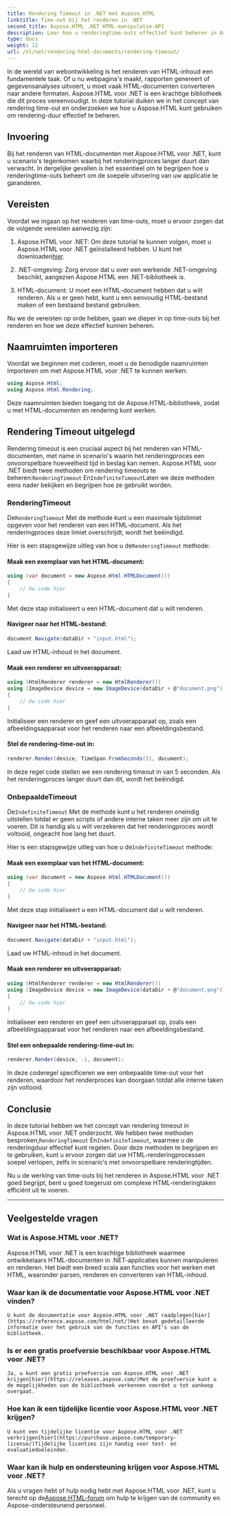 ```yaml
---
title: Rendering Timeout in .NET met Aspose.HTML
linktitle: Time-out bij het renderen in .NET
second_title: Aspose.HTML .NET HTML-manipulatie-API
description: Leer hoe u renderingtime-outs effectief kunt beheren in Aspose.HTML voor .NET. Verken renderingopties en zorg voor soepele rendering van HTML-documenten.
type: docs
weight: 12
url: /nl/net/rendering-html-documents/rendering-timeout/
---
```


In de wereld van webontwikkeling is het renderen van HTML-inhoud een fundamentele taak. Of u nu webpagina's maakt, rapporten genereert of gegevensanalyses uitvoert, u moet vaak HTML-documenten converteren naar andere formaten. Aspose.HTML voor .NET is een krachtige bibliotheek die dit proces vereenvoudigt. In deze tutorial duiken we in het concept van rendering time-out en onderzoeken we hoe u Aspose.HTML kunt gebruiken om rendering-duur effectief te beheren.

## Invoering

Bij het renderen van HTML-documenten met Aspose.HTML voor .NET, kunt u scenario's tegenkomen waarbij het renderingproces langer duurt dan verwacht. In dergelijke gevallen is het essentieel om te begrijpen hoe u renderingtime-outs beheert om de soepele uitvoering van uw applicatie te garanderen.

## Vereisten

Voordat we ingaan op het renderen van time-outs, moet u ervoor zorgen dat de volgende vereisten aanwezig zijn:

1. Aspose.HTML voor .NET: Om deze tutorial te kunnen volgen, moet u Aspose.HTML voor .NET geïnstalleerd hebben. U kunt het downloaden[hier](https://releases.aspose.com/html/net/).

2. .NET-omgeving: Zorg ervoor dat u over een werkende .NET-omgeving beschikt, aangezien Aspose.HTML een .NET-bibliotheek is.

3. HTML-document: U moet een HTML-document hebben dat u wilt renderen. Als u er geen hebt, kunt u een eenvoudig HTML-bestand maken of een bestaand bestand gebruiken.

Nu we de vereisten op orde hebben, gaan we dieper in op time-outs bij het renderen en hoe we deze effectief kunnen beheren.

## Naamruimten importeren

Voordat we beginnen met coderen, moet u de benodigde naamruimten importeren om met Aspose.HTML voor .NET te kunnen werken:

```csharp
using Aspose.Html;
using Aspose.Html.Rendering;
```

Deze naamruimten bieden toegang tot de Aspose.HTML-bibliotheek, zodat u met HTML-documenten en rendering kunt werken.

## Rendering Timeout uitgelegd

Rendering timeout is een cruciaal aspect bij het renderen van HTML-documenten, met name in scenario's waarin het renderingproces een onvoorspelbare hoeveelheid tijd in beslag kan nemen. Aspose.HTML voor .NET biedt twee methoden om rendering timeouts te beheren:`RenderingTimeout` En`IndefiniteTimeout`Laten we deze methoden eens nader bekijken en begrijpen hoe ze gebruikt worden.

### RenderingTimeout

 De`RenderingTimeout` Met de methode kunt u een maximale tijdslimiet opgeven voor het renderen van een HTML-document. Als het renderingproces deze limiet overschrijdt, wordt het beëindigd.

 Hier is een stapsgewijze uitleg van hoe u de`RenderingTimeout` methode:

#### Maak een exemplaar van het HTML-document:

   ```csharp
   using (var document = new Aspose.Html.HTMLDocument())
   {
       // Uw code hier
   }
   ```

   Met deze stap initialiseert u een HTML-document dat u wilt renderen.

#### Navigeer naar het HTML-bestand:

   ```csharp
   document.Navigate(dataDir + "input.html");
   ```

   Laad uw HTML-inhoud in het document.

#### Maak een renderer en uitvoerapparaat:

   ```csharp
   using (HtmlRenderer renderer = new HtmlRenderer())
   using (ImageDevice device = new ImageDevice(dataDir + @"document.png"))
   {
       // Uw code hier
   }
   ```

   Initialiseer een renderer en geef een uitvoerapparaat op, zoals een afbeeldingsapparaat voor het renderen naar een afbeeldingsbestand.

#### Stel de rendering-time-out in:

   ```csharp
   renderer.Render(device, TimeSpan.FromSeconds(5), document);
   ```

   In deze regel code stellen we een rendering timeout in van 5 seconden. Als het renderingproces langer duurt dan dit, wordt het beëindigd.

### OnbepaaldeTimeout

 De`IndefiniteTimeout` Met de methode kunt u het renderen oneindig uitstellen totdat er geen scripts of andere interne taken meer zijn om uit te voeren. Dit is handig als u wilt verzekeren dat het renderingproces wordt voltooid, ongeacht hoe lang het duurt.

 Hier is een stapsgewijze uitleg van hoe u de`IndefiniteTimeout` methode:

#### Maak een exemplaar van het HTML-document:

   ```csharp
   using (var document = new Aspose.Html.HTMLDocument())
   {
       // Uw code hier
   }
   ```

   Met deze stap initialiseert u een HTML-document dat u wilt renderen.

#### Navigeer naar het HTML-bestand:

   ```csharp
   document.Navigate(dataDir + "input.html");
   ```

   Laad uw HTML-inhoud in het document.

#### Maak een renderer en uitvoerapparaat:

   ```csharp
   using (HtmlRenderer renderer = new HtmlRenderer())
   using (ImageDevice device = new ImageDevice(dataDir + @"document.png"))
   {
       // Uw code hier
   }
   ```

   Initialiseer een renderer en geef een uitvoerapparaat op, zoals een afbeeldingsapparaat voor het renderen naar een afbeeldingsbestand.

#### Stel een onbepaalde rendering-time-out in:

   ```csharp
   renderer.Render(device, -1, document);
   ```

   In deze coderegel specificeren we een onbepaalde time-out voor het renderen, waardoor het renderproces kan doorgaan totdat alle interne taken zijn voltooid.

## Conclusie

 In deze tutorial hebben we het concept van rendering timeout in Aspose.HTML voor .NET onderzocht. We hebben twee methoden besproken,`RenderingTimeout` En`IndefiniteTimeout`, waarmee u de renderingduur effectief kunt regelen. Door deze methoden te begrijpen en te gebruiken, kunt u ervoor zorgen dat uw HTML-renderingprocessen soepel verlopen, zelfs in scenario's met onvoorspelbare renderingtijden.

Nu u de werking van time-outs bij het renderen in Aspose.HTML voor .NET goed begrijpt, bent u goed toegerust om complexe HTML-renderingtaken efficiënt uit te voeren.

---

## Veelgestelde vragen

### Wat is Aspose.HTML voor .NET?
   Aspose.HTML voor .NET is een krachtige bibliotheek waarmee ontwikkelaars HTML-documenten in .NET-applicaties kunnen manipuleren en renderen. Het biedt een breed scala aan functies voor het werken met HTML, waaronder parsen, renderen en converteren van HTML-inhoud.

### Waar kan ik de documentatie voor Aspose.HTML voor .NET vinden?
    U kunt de documentatie voor Aspose.HTML voor .NET raadplegen[hier](https://reference.aspose.com/html/net/)Het bevat gedetailleerde informatie over het gebruik van de functies en API's van de bibliotheek.

### Is er een gratis proefversie beschikbaar voor Aspose.HTML voor .NET?
    Ja, u kunt een gratis proefversie van Aspose.HTML voor .NET krijgen[hier](https://releases.aspose.com/)Met de proefversie kunt u de mogelijkheden van de bibliotheek verkennen voordat u tot aankoop overgaat.

### Hoe kan ik een tijdelijke licentie voor Aspose.HTML voor .NET krijgen?
    U kunt een tijdelijke licentie voor Aspose.HTML voor .NET verkrijgen[hier](https://purchase.aspose.com/temporary-license/)Tijdelijke licenties zijn handig voor test- en evaluatiedoeleinden.

### Waar kan ik hulp en ondersteuning krijgen voor Aspose.HTML voor .NET?
   Als u vragen hebt of hulp nodig hebt met Aspose.HTML voor .NET, kunt u terecht op de[Aspose.HTML-forum](https://forum.aspose.com/) om hulp te krijgen van de community en Aspose-ondersteunend personeel.



